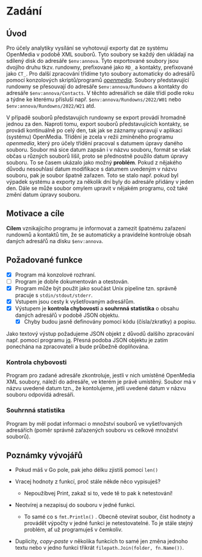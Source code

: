 # Zadání

## Úvod

Pro účely analytiky vysílání se vyhotovují exporty dat ze systému OpenMedia v podobě XML souborů. Tyto soubory se každý den ukládají na sdílený disk do adresáře `$env:annova`. Tyto exportované soubory jsou dvojího druhu tkzv. rundowny, prefixované jako `RD_` a kontakty, prefixované jako `CT_`. Pro další zpracování třídíme tyto soubory automaticky do adresářů pomocí konzolových skriptů/programů [*openmedia*](https://github.com/czech-radio/openmedia/). Soubory představující rundowny se přesouvají do adresáře `$env:annova/Rundowns` a kontakty do adresáře `$env:annova/Contacts`. V těchto adresářích se dále třídí podle roku a týdne ke kterému přísluší např. `$env:annova/Rundowns/2022/W01` nebo `$env:annova/Rundowns/2022/W21` atd.

V případě souborů představujích rundowny se export provádí hromadně jednou za den. Naproti tomu, export souborů představujících kontakty, se provádí kontinuálně po celý den, tak jak se záznamy upravují v aplikaci (systému) OpenMedia. Třídění je zcela v režii zmíněného programu *openmedia*, který pro účely třídění pracoval s datumem úpravy daného souboru. Soubor má sice datum zapsán i v názvu souboru, formát se však občas u různých souborů lišil, proto se přednostně použilo datum úpravy souboru. To se časem ukázalo jako možný **problém**. Pokud z nějakého důvodu nesouhlasí datum modifikace s datumem uvedeným v názvu souboru, pak je soubor špatně zařazen. Toto se stalo např. pokud byl výpadek systému a exporty za několik dní byly do adresáře přidány v jeden den. Dále se může soubor omylem upravit v nějakém programu, což také změní datum úpravy souboru.

## Motivace a cíle

**Cílem** vznikajícího programu je informovat a zamezit špatnému zařazení rundownů a kontaktů tím, že se automaticky a pravidelné kontroluje obsah daných adresářů na disku `$env:annova`.

## Požadované funkce

- [x] Program má konzolové rozhraní.
- [ ] Program je dobře dokumentován a otestován.
- [x] Program může být použit jako součást Unix pipeline tzn. správně pracuje s `stdin/stdout/stderr`.
- [x] Vstupem jsou cesty k vyšetřovaným adresářům.
- [x] Výstupem je **kontrola chybovosti** a **souhrnná statistika** o obsahu daných adresářů v podobě JSON objektu.
  - [x] Chyby budou jasně definovány pomocí kódu (čísla/zkratky) a popisu.

Jako textový výstup požadujeme JSON objekt z důvodů dalšího zpracování např. pomocí programu [jq](https://stedolan.github.io/jq/).
Přesná podoba JSON objektu je zatím ponechána na zpracovateli a bude průbežně doplňována.

### Kontrola chybovosti

Program pro zadané adresáře zkontroluje, jestli v nich umístěné OpenMedia XML soubory, náleží do adresáře, ve kterém je právě umístěný. Soubor má v názvu uvedené datum tzn., že kontolujeme, jetli uvedené datum v názvu souboru odpovídá adresáři.

### Souhrnná statistika

Program by měl podat informaci o množství souborů ve vyšetřovaných adresářích (poměr správně zařazených souboru vs celkové množství souborů).


## Poznámky vývojářů

- Pokud máš v Go pole, pak jeho délku zjistíš pomocí `len()`
- Vracej hodnoty z funkcí, proč stále někde něco vypisuješ?
  - Nepoužíbvej Print, zakaž si to, vede tě to pak k netestování!

- Neotvírej a nezapisuj do souboru v jedné funkci.
  - To samé co s `fmt.Println()` . Obecně otevírat soubor, číst hodnoty a provádět výpočty v jedné funkci je netestovatelné. To je stále stejný problém, ať už programuješ v čemkoliv.

- Duplicity, *copy-paste* v několika  funkcích to samé jen změna jednoho textu nebo v jedno funkci třikrát `filepath.Join(folder, fn.Name())`.
